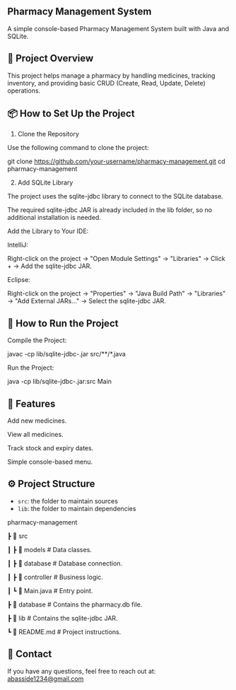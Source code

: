 ## Pharmacy Management System

A simple console-based Pharmacy Management System built with Java and SQLite.

## 📝 Project Overview

This project helps manage a pharmacy by handling medicines, tracking inventory, and providing basic CRUD (Create, Read, Update, Delete) operations.

## 📦 How to Set Up the Project

1. Clone the Repository

Use the following command to clone the project:

git clone https://github.com/your-username/pharmacy-management.git
cd pharmacy-management

2. Add SQLite Library

The project uses the sqlite-jdbc library to connect to the SQLite database.

The required sqlite-jdbc JAR is already included in the lib folder, so no additional installation is needed.

Add the Library to Your IDE:

IntelliJ:

Right-click on the project → "Open Module Settings" → "Libraries" → Click + → Add the sqlite-jdbc JAR.

Eclipse:

Right-click on the project → "Properties" → "Java Build Path" → "Libraries" → "Add External JARs..." → Select the sqlite-jdbc JAR.

## 🚀 How to Run the Project

Compile the Project:

javac -cp lib/sqlite-jdbc-<version>.jar src/**/*.java

Run the Project:

java -cp lib/sqlite-jdbc-<version>.jar:src Main

## 📌 Features

Add new medicines.

View all medicines.

Track stock and expiry dates.

Simple console-based menu.

## ⚙️ Project Structure

- `src`: the folder to maintain sources
- `lib`: the folder to maintain dependencies

pharmacy-management

┣ 📂 src

┃ ┣ 📂 models        # Data classes.

┃ ┣ 📂 database      # Database connection.

┃ ┣ 📂 controller    # Business logic.

┃ ┗ 📜 Main.java     # Entry point.

┣ 📂 database        # Contains the pharmacy.db file.

┣ 📂 lib             # Contains the sqlite-jdbc JAR.

┗ 📜 README.md       # Project instructions.

## 📧 Contact

If you have any questions, feel free to reach out at: abasside1234@gmail.com
